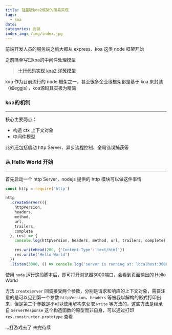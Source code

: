 ```yaml
---
title: 轻量版koa2框架的简易实现
tags:
  - koa
date: 
categories: 封装
index_img: /img/index.jpg
---
```


前端开发人员的服务端之旅大都从 express、koa 这类 node 框架开始
<!-- more -->

之前简单写过koa的中间件处理模型
> [十行代码实现 koa2 洋葱模型](/2019/02/22/writeSomething/koa2OnionModel/)

koa 作为目前流行的 node 框架之一，甚至很多企业级框架都是基于 koa 来封装（如eggjs），koa源码其实极为精简

### koa的机制
---
核心主要两点：
- 构造 ctx 上下文对象
- 中间件模型

此外还包括启动 http Server、异步流程控制、全局错误捕获等
### 从 Hello World 开始
---
首先启动一个 http Server，nodejs 提供的 http 模块可以做这件事情
```js
const http = require('http')

http
  .createServer(({
    httpVersion,
    headers,
    method,
    url,
    trailers,
    complete
  }, res) => {
    console.log(httpVersion, headers, method, url, trailers, complete)

    res.writeHead(200, {'Content-Type':'text/html'})
    res.write('Hello World')
  })
  .listen(3000, () => console.log('server is running at: localhost:3000'))
```
使用 `node` 运行这段脚本后，即可打开浏览器3000端口，会看到页面输出的 Hello World

方法 `createServer` 回调接受两个参数，分别是请求和响应的上下文对象，需要注意的是可以见到第一个参数 `httpVersion`、`headers` 等被我以解构的形式打印出来，但是第二个参数是不可以使用解构来获取 `write` 等方法的，这些方法是继承自 `ServerResponse` 这个构造函数的原型而非自身，可以通过打印 `res.constructor.prototype` 查看


...打游戏去了 未完待续